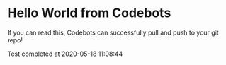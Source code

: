 # Hello World from Codebots

If you can read this, Codebots can successfully pull and push to your git repo!

Test completed at 2020-05-18 11:08:44